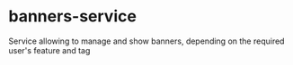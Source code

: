 # banners-service
Service allowing to manage and show banners, depending on the required user's feature and tag
